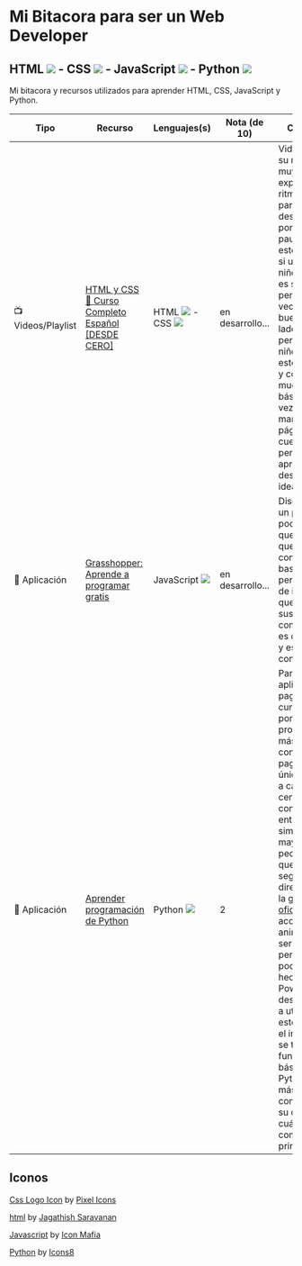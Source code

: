 # Mi Bitacora para ser un Web Developer
## HTML ![](https://download-function-azx225aq7q-uc.a.run.app/download?name=html&download=1&url=https%3A%2F%2Fcdn.iconscout.com%2Ficon%2Ffree%2Fpng-32%2F2284975.png&width=32&height=32) - CSS ![](https://download-function-azx225aq7q-uc.a.run.app/download?name=css&download=1&url=https%3A%2F%2Fcdn.iconscout.com%2Ficon%2Ffree%2Fpng-32%2F722685.png&width=32&height=32) - JavaScript ![](https://download-function-azx225aq7q-uc.a.run.app/download?name=javascript&download=1&url=https%3A%2F%2Fcdn.iconscout.com%2Ficon%2Ffree%2Fpng-32%2F225993.png&width=32&height=32) - Python ![](https://download-function-azx225aq7q-uc.a.run.app/download?name=python&download=1&url=https%3A%2F%2Fcdn.iconscout.com%2Ficon%2Ffree%2Fpng-32%2F569257.png&width=32&height=32) 
Mi bitacora y recursos utilizados para aprender HTML, CSS, JavaScript y Python.

| Tipo               | Recurso                                                                                                                        | Lenguajes(s)                                                                                                                                                                                                                                                                                                                                                               | Nota (de 10)     | Comentarios                                                                                                                                                                                                                                                                                                                                                                                                                                                                                                                                                                                                                                                                         |
|--------------------|--------------------------------------------------------------------------------------------------------------------------------|----------------------------------------------------------------------------------------------------------------------------------------------------------------------------------------------------------------------------------------------------------------------------------------------------------------------------------------------------------------------------|------------------|-------------------------------------------------------------------------------------------------------------------------------------------------------------------------------------------------------------------------------------------------------------------------------------------------------------------------------------------------------------------------------------------------------------------------------------------------------------------------------------------------------------------------------------------------------------------------------------------------------------------------------------------------------------------------------------|
| 📺 Videos/Playlist | [HTML y CSS 💪 Curso Completo Español [DESDE CERO]](https://www.youtube.com/playlist?list=PLPl81lqbj-4LKo66cEts5yC_AjOvqKptm)  | HTML ![](https://download-function-azx225aq7q-uc.a.run.app/download?name=html&download=1&url=https%3A%2F%2Fcdn.iconscout.com%2Ficon%2Ffree%2Fpng-32%2F2284975.png&width=32&height=32) - CSS ![](https://download-function-azx225aq7q-uc.a.run.app/download?name=css&download=1&url=https%3A%2F%2Fcdn.iconscout.com%2Ficon%2Ffree%2Fpng-32%2F722685.png&width=32&height=32) | en desarrollo... | Videos cortos en su mayoría, pero muy bien explicados, el ritmo que tiene para hablar me desagrado porque es muy pausado y con este tono como si uno fuera un niño, pero esto es solo algo personal (y que veo como algo bueno por otro lado ya que permite que niños aprendan esto). Las guías y contenido que muestra resultan básicos si alguna vez has metido mano en alguna página web por cuenta propia, pero si inicias tu aprendizaje desde cero es ideal.                                                                                                                                                                                                                  |
| 📱 Aplicación      | [Grasshopper: Aprende a programar gratis](https://play.google.com/store/apps/details?id=com.area120.grasshopper)               | JavaScript ![](https://download-function-azx225aq7q-uc.a.run.app/download?name=javascript&download=1&url=https%3A%2F%2Fcdn.iconscout.com%2Ficon%2Ffree%2Fpng-32%2F225993.png&width=32&height=32)                                                                                                                                                                           | en desarrollo... | Diseñada para un público un poco más joven que yo, por lo que parte con contenido bastante sencillo pero la cantidad de información que entrega en sus notas complementarias es de gran ayuda y está bien condensada.                                                                                                                                                                                                                                                                                                                                                                                                                                                               |
| 📱 Aplicación      | [Aprender programación de Python](https://play.google.com/store/apps/details?id=python.programming.coding.python3.development) | Python ![](https://download-function-azx225aq7q-uc.a.run.app/download?name=python&download=1&url=https%3A%2F%2Fcdn.iconscout.com%2Ficon%2Ffree%2Fpng-32%2F569257.png&width=32&height=32)                                                                                                                                                                                   | 2                | Para esta aplicación decidí pagar por el curso completo porque creí que profundizaría más con el contenido de pago pero lo único que obtuve a cambio fue un certificado, el contenido que entrega es simplista, son mayoritariamente pequeños videos que toman segmentos directamente de la guía de [Python oficial]( https://docs.python.org/3/tutorial/index.html) acompañadas de animaciones serviciales que perfectamente podrían estar hechas con PowerPoint, si se desea aprender a utilizar Python este curso no es el indicado. Solo se tratan los fundamentos básicos de Python y nada más de forma de conocer un poco su origen y cuáles son sus componentes principales. |


## Iconos
<a href="https://iconscout.com/icons/css" target="_blank">Css Logo Icon</a> by <a href="https://iconscout.com/contributors/pixel-icons" target="_blank">Pixel Icons</a>

<a href="https://iconscout.com/icons/html" target="_blank">html</a> by <a href="https://iconscout.com/contributors/jagathish" target="_blank">Jagathish Saravanan</a>

<a href="https://iconscout.com/icons/javascript" target="_blank">Javascript</a> by <a href="https://iconscout.com/contributors/icon-mafia">Icon Mafia</a>

<a href="https://iconscout.com/icons/python" target="_blank">Python</a> by <a href="https://iconscout.com/contributors/icons8" target="_blank">Icons8</a>
